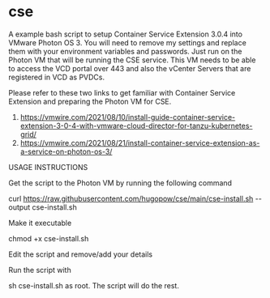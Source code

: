 # cse

A example bash script to setup Container Service Extension 3.0.4 into VMware Photon OS 3.
You will need to remove my settings and replace them with your environment variables and passwords.
Just run on the Photon VM that will be running the CSE service.
This VM needs to be able to access the VCD portal over 443 and also the vCenter Servers that are registered in VCD as PVDCs.

Please refer to these two links to get familiar with Container Service Extension and preparing the Photon VM for CSE.
1. https://vmwire.com/2021/08/10/install-guide-container-service-extension-3-0-4-with-vmware-cloud-director-for-tanzu-kubernetes-grid/
2. https://vmwire.com/2021/08/21/install-container-service-extension-as-a-service-on-photon-os-3/

USAGE INSTRUCTIONS

Get the script to the Photon VM by running the following command

curl https://raw.githubusercontent.com/hugopow/cse/main/cse-install.sh --output cse-install.sh

Make it executable

chmod +x cse-install.sh

Edit the script and remove/add your details

Run the script with

sh cse-install.sh as root. The script will do the rest.
